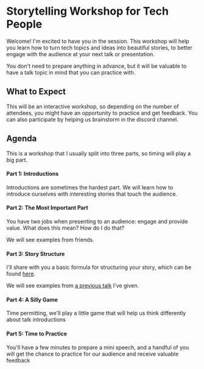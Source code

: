 # Storytelling Workshop for Tech People 

Welcome! I'm excited to have you in the session. This workshop will help you learn how to turn tech topics and ideas into beautiful stories, to better engage with the audience at your next talk or presentation. 

You don't need to prepare anything in advance, but it will be valuable to have a talk topic in mind that you can practice with. 

## What to Expect 

This will be an interactive workshop, so depending on the number of attendees, you might have an opportunity to practice and get feedback. You can also participate by helping us brainstorm in the discord channel. 

## Agenda 

This is a workshop that I usually split into three parts, so timing will play a big part. 

#### Part 1: Introductions
Introductions are sometimes the hardest part. We will learn how to introduce ourselves with interesting stories that touch the audience. 

#### Part 2: The Most Important Part
You have two jobs when presenting to an audience: engage and provide value. What does this mean? How do I do that? 

We will see examples from friends. 

#### Part 3: Story Structure
I'll share with you a basic formula for structuring your story, which can be found [here](https://github.com/avital-vonage/railsconf-storytelling/blob/master/story-structure.md). 

We will see examples from [a previous talk](https://youtu.be/VBSNzqv-nDU) I've given. 

#### Part 4: A Silly Game
Time permitting, we'll play a little game that will help us think differently about talk introductions

#### Part 5: Time to Practice
You'll have a few minutes to prepare a mini speech, and a handful of you will get the chance to practice for our audience and receive valuable feedback 
